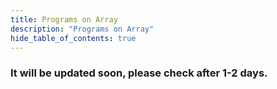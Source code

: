 ```yaml
---
title: Programs on Array
description: "Programs on Array"
hide_table_of_contents: true
---
```


### It will be updated soon, please check after 1-2 days.
